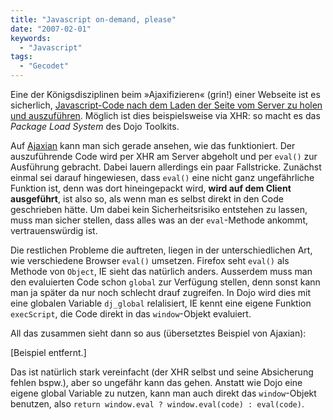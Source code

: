 ```yaml
---
title: "Javascript on-demand, please"
date: "2007-02-01"
keywords:
  - "Javascript"
tags:
  - "Gecodet"
---
```


Eine der Königsdisziplinen beim »Ajaxifizieren« (grin!) einer Webseite ist es sicherlich, [Javascript-Code nach dem Laden der Seite vom Server zu holen und auszuführen](http://ajaxpatterns.org/On-Demand_Javascript). Möglich ist dies beispielsweise via XHR: so macht es das _Package Load System_ des Dojo Toolkits.

Auf [Ajaxian](http://ajaxian.com/archives/evaling-with-ies-windowexecscript) kann man sich gerade ansehen, wie das funktioniert. Der auszuführende Code wird per XHR am Server abgeholt und per `eval()` zur Ausführung gebracht. Dabei lauern allerdings ein paar Fallstricke. Zunächst einmal sei darauf hingewiesen, dass `eval()` eine nicht ganz ungefährliche Funktion ist, denn was dort hineingepackt wird, **wird auf dem Client ausgeführt**, ist also so, als wenn man es selbst direkt in den Code geschrieben hätte. Um dabei kein Sicherheitsrisiko entstehen zu lassen, muss man sicher stellen, dass alles was an der `eval`\-Methode ankommt, vertrauenswürdig ist.

Die restlichen Probleme die auftreten, liegen in der unterschiedlichen Art, wie verschiedene Browser `eval()` umsetzen. Firefox seht `eval()` als Methode von `Object`, IE sieht das natürlich anders. Ausserdem muss man den evaluierten Code schon `global` zur Verfügung stellen, denn sonst kann man ja später da nur noch schlecht drauf zugreifen. In Dojo wird dies mit eine globalen Variable `dj_global` relalisiert, IE kennt eine eigene Funktion `execScript`, die Code direkt in das `window`\-Objekt evaluiert.

All das zusammen sieht dann so aus (übersetztes Beispiel von Ajaxian):

[Beispiel entfernt.]

Das ist natürlich stark vereinfacht (der XHR selbst und seine Absicherung fehlen bspw.), aber so ungefähr kann das gehen. Anstatt wie Dojo eine eigene global Variable zu nutzen, kann man auch direkt das `window`-Objekt benutzen, also `return window.eval ? window.eval(code) : eval(code)`.
